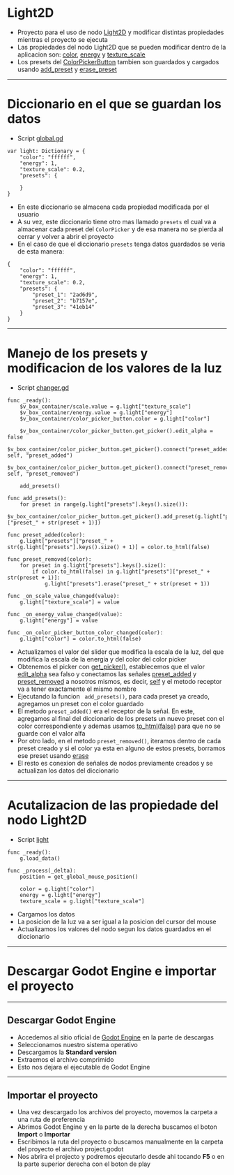 # Light2D
* Proyecto para el uso de nodo [Light2D](https://docs.godotengine.org/es/stable/classes/class_light2d.html) y modificar distintas propiedades mientras el proyecto se ejecuta
* Las propiedades del nodo Light2D que se pueden modificar dentro de la aplicacion son: [color](https://docs.godotengine.org/es/stable/classes/class_light2d.html#class-light2d-property-color), [energy](https://docs.godotengine.org/es/stable/classes/class_light2d.html#class-light2d-property-energy) y [texture_scale](https://docs.godotengine.org/es/stable/classes/class_light2d.html#class-light2d-property-texture-scale)
* Los presets del [ColorPickerButton](https://docs.godotengine.org/en/3.4/classes/class_colorpickerbutton.html) tambien son guardados y cargados usando [add_preset](https://docs.godotengine.org/en/3.4/classes/class_colorpicker.html#class-colorpicker-method-add-preset) y [erase_preset](https://docs.godotengine.org/en/3.4/classes/class_colorpicker.html#class-colorpicker-method-erase-preset)

---

# Diccionario en el que se guardan los datos

* Script [global.gd](https://github.com/MarcoPaoletta/Light2D/blob/main/rsc/global/global.gd)

```gdscript
var light: Dictionary = {
	"color": "ffffff",
	"energy": 1,
	"texture_scale": 0.2,
	"presets": {
		
	}
}
```
* En este diccionario se almacena cada propiedad modificada por el usuario
* A su vez, este diccionario tiene otro mas llamado `presets` el cual va a almacenar cada preset del `ColorPicker` y de esa manera no se pierda al cerrar y volver a abrir el proyecto
* En el caso de que el diccionario `presets` tenga datos guardados se veria de esta manera:
    
```gdscript
{
	"color": "ffffff",
	"energy": 1,
	"texture_scale": 0.2,
	"presets": {
		"preset_1": "2ad6d9",
		"preset_2": "b7157e",
		"preset_3": "41eb14"
	}
}
```

---

# Manejo de los presets y modificacion de los valores de la luz

* Script [changer.gd](https://github.com/MarcoPaoletta/Light2D/blob/main/rsc/changer/changer.gd) 

```gdscript
func _ready():
	$v_box_container/scale.value = g.light["texture_scale"]
	$v_box_container/energy.value = g.light["energy"]
	$v_box_container/color_picker_button.color = g.light["color"]

	$v_box_container/color_picker_button.get_picker().edit_alpha = false
	$v_box_container/color_picker_button.get_picker().connect("preset_added", self, "preset_added")
	$v_box_container/color_picker_button.get_picker().connect("preset_removed", self, "preset_removed")
	
	add_presets()
	
func add_presets():
	for preset in range(g.light["presets"].keys().size()):
		$v_box_container/color_picker_button.get_picker().add_preset(g.light["presets"]["preset_" + str(preset + 1)])
	
func preset_added(color):
	g.light["presets"]["preset_" + str(g.light["presets"].keys().size() + 1)] = color.to_html(false) 
	
func preset_removed(color):
	for preset in g.light["presets"].keys().size():
		if color.to_html(false) in g.light["presets"]["preset_" + str(preset + 1)]:
			g.light["presets"].erase("preset_" + str(preset + 1))

func _on_scale_value_changed(value):
	g.light["texture_scale"] = value

func _on_energy_value_changed(value):
	g.light["energy"] = value

func _on_color_picker_button_color_changed(color):
	g.light["color"] = color.to_html(false)
```

* Actualizamos el valor del slider que modifica la escala de la luz, del que modifica la escala de la energia y del color del color picker
* Obtenemos el picker con [get_picker()](https://docs.godotengine.org/en/3.4/classes/class_colorpickerbutton.html#class-colorpickerbutton-method-get-picker), establecemos que el valor [edit_alpha](https://docs.godotengine.org/en/3.4/classes/class_colorpicker.html#class-colorpicker-property-edit-alpha) sea falso y conectamos las señales [preset_added](https://docs.godotengine.org/en/3.4/classes/class_colorpicker.html#class-colorpicker-signal-preset-added) y [preset_removed](https://docs.godotengine.org/en/3.4/classes/class_colorpicker.html#class-colorpicker-signal-preset-removed) a nosotros mismos, es decir, [self](https://docs.godotengine.org/en/3.4/classes/class_object.html#class-object-method-connect) y el metodo receptor va a tener exactamente el mismo nombre
* Ejecutando la funcion `
add_presets()`, para cada preset ya creado, agregamos un preset con el color guardado
* El metodo `preset_added()` era el receptor de la señal. En este, agregamos al final del diccionario de los presets un nuevo preset con el color correspondiente y ademas usamos [to_html(false)](https://docs.godotengine.org/en/3.4/classes/class_color.html#class-color-method-to-html) para que no se guarde con el valor alfa
* Por otro lado, en el metodo `preset_removed()`, iteramos dentro de cada preset creado y si el color ya esta en alguno de estos presets, borramos ese preset usando [erase](https://docs.godotengine.org/en/3.4/classes/class_dictionary.html#class-dictionary-method-erase)
* El resto es conexion de señales de nodos previamente creados y se actualizan los datos del diccionario

---

# Acutalizacion de las propiedade del nodo Light2D

* Script [light](https://github.com/MarcoPaoletta/Light2D/blob/main/rsc/light/light.gd)

```gdscript
func _ready():
	g.load_data()

func _process(_delta):
	position = get_global_mouse_position()
	
	color = g.light["color"]
	energy = g.light["energy"]
	texture_scale = g.light["texture_scale"]
```

* Cargamos los datos
* La posicion de la luz va a ser igual a la posicion del cursor del mouse
* Actualizamos los valores del nodo segun los datos guardados en el diccionario

---

# Descargar Godot Engine e importar el proyecto
---

## Descargar Godot Engine

* Accedemos al sitio oficial de [Godot Engine](https://godotengine.org/download) en la parte de descargas
* Seleccionamos nuestro sistema operativo
* Descargamos la **Standard version**
* Extraemos el archivo comprimido
* Esto nos dejara el ejecutable de Godot Engine

---

## Importar el proyecto

* Una vez descargado los archivos del proyecto, movemos la carpeta a una ruta de preferencia
* Abrimos Godot Engine y en la parte de la derecha buscamos el boton **Import** o **Importar**
* Escribimos la ruta del proyecto o buscamos manualmente en la carpeta del proyecto el archivo project.godot 
* Nos abrira el projecto y podremos ejecutarlo desde ahi tocando **F5** o en la parte superior derecha con el boton de play